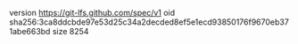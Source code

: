 version https://git-lfs.github.com/spec/v1
oid sha256:3ca8ddcbde97e53d25c34a2decded8ef5e1ecd93850176f9670eb371abe663bd
size 8254
